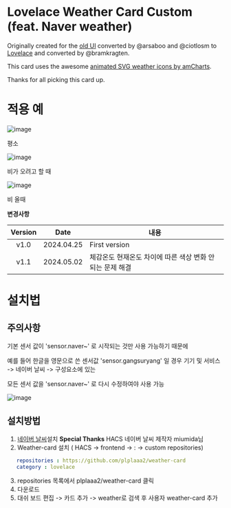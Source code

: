 # Lovelace Weather Card Custom (feat. Naver weather)

Originally created for the [old UI](https://community.home-assistant.io/t/custom-ui-weather-state-card-with-a-question/23008) converted by @arsaboo and @ciotlosm to [Lovelace](https://community.home-assistant.io/t/custom-ui-weather-state-card-with-a-question/23008/291) and converted by @bramkragten. 

This card uses the awesome [animated SVG weather icons by amCharts](https://www.amcharts.com/free-animated-svg-weather-icons/).

Thanks for all picking this card up.

# 적용 예

![image](https://github.com/plplaaa2/HA-weather-card-custom/assets/124797654/17ff189d-5a7e-4c97-8838-1cdc1886e2ac)

 평소

![image](https://github.com/plplaaa2/HA-weather-card-custom/assets/124797654/62c5b8c0-efb1-46ce-98d1-e4aba81b76a4)

비가 오려고 할 때

![image](https://github.com/plplaaa2/HA-weather-card-custom/assets/124797654/ba486511-69c9-4576-8465-4f42550ed77b)

비 올때

**변경사항**

| Version | Date        | 내용              |
| :-----: | :---------: | --------------------------------------------------------------------------------------- |
| v1.0  | 2024.04.25  | First version  |
| v1.1  | 2024.05.02  | 체감온도 현재온도 차이에 따른 색상 변화 안되는 문제 해결  |


# 설치법

## 주의사항

기본 센서 값이 'sensor.naver~' 로 시작되는 것만 사용 가능하기 때문에

예를 들어 한글을 영문으로 쓴 센서값 'sensor.gangsuryang' 일 경우 기기 및 서비스 -> 네이버 날씨 -> 구성요소에 있는 

모든 센서 값을 'sensor.naver~' 로 다시 수정하여야 사용 가능

![image](https://github.com/plplaaa2/HA-weather-card-custom/assets/124797654/bf9cdd58-a41e-439f-b35d-f1776ff557c1)

## 설치방법

1. [네이버 날씨](https://github.com/miumida/naver_weather)설치
   **Special Thanks** HACS 네이버 날씨 제작자 miumida님
2. Weather-card 설치 ( HACS -> frontend -> : -> custom repositories)
```yaml
   repositories : https://github.com/plplaaa2/weather-card
   category : lovelace
```
3. repositories 목록에서 plplaaa2/weather-card 클릭
4. 다운로드
5. 대쉬 보드 편집 -> 카드 추가 -> weather로 검색 후 사용자 weather-card 추가
